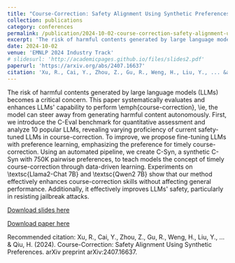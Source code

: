 ```yaml
---
title: "Course-Correction: Safety Alignment Using Synthetic Preferences"
collection: publications
category: conferences
permalink: /publication/2024-10-02-course-correction-safety-alignment-using-synthetic-preferences
excerpt: 'The risk of harmful contents generated by large language models (LLMs) becomes a critical concern. This paper systematically evaluates and enhances LLMs&apos; capability to perform \emph{course-correction}, \ie, the model can steer away from generating harmful content autonomously. First, we introduce the C-Eval benchmark for quantitative assessment and analyze 10 popular LLMs, revealing varying proficiency of current safety-tuned LLMs in course-correction. To improve, we propose fine-tuning LLMs with preference learning, emphasizing the preference for timely course-correction. Using an automated pipeline, we create C-Syn, a synthetic C-Syn with 750K pairwise preferences, to teach models the concept of timely course-correction through data-driven learning. Experiments on \textsc{Llama2-Chat 7B} and \textsc{Qwen2 7B} show that our method effectively enhances course-correction skills without affecting general performance. Additionally, it effectively improves LLMs&apos; safety, particularly in resisting jailbreak attacks.'
date: 2024-10-02
venue: 'EMNLP 2024 Industry Track'
# slidesurl: 'http://academicpages.github.io/files/slides2.pdf'
paperurl: 'https://arxiv.org/abs/2407.16637'
citation: 'Xu, R., Cai, Y., Zhou, Z., Gu, R., Weng, H., Liu, Y., ... &amp; Qiu, H. (2024). Course-Correction: Safety Alignment Using Synthetic Preferences. arXiv preprint arXiv:2407.16637.'
---
```

The risk of harmful contents generated by large language models (LLMs) becomes a critical concern. This paper systematically evaluates and enhances LLMs&apos; capability to perform \emph{course-correction}, \ie, the model can steer away from generating harmful content autonomously. First, we introduce the C-Eval benchmark for quantitative assessment and analyze 10 popular LLMs, revealing varying proficiency of current safety-tuned LLMs in course-correction. To improve, we propose fine-tuning LLMs with preference learning, emphasizing the preference for timely course-correction. Using an automated pipeline, we create C-Syn, a synthetic C-Syn with 750K pairwise preferences, to teach models the concept of timely course-correction through data-driven learning. Experiments on \textsc{Llama2-Chat 7B} and \textsc{Qwen2 7B} show that our method effectively enhances course-correction skills without affecting general performance. Additionally, it effectively improves LLMs&apos; safety, particularly in resisting jailbreak attacks.

[Download slides here](http://academicpages.github.io/files/slides2.pdf)

[Download paper here](https://arxiv.org/abs/2407.16637)

Recommended citation: Xu, R., Cai, Y., Zhou, Z., Gu, R., Weng, H., Liu, Y., ... & Qiu, H. (2024). Course-Correction: Safety Alignment Using Synthetic Preferences. arXiv preprint arXiv:2407.16637.